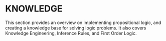 # **KNOWLEDGE** 

This section provides an overview on implementing propositional logic, and creating a knowledge base for solving logic problems. It also covers Knowledge Engineering, Inference Rules, and First Order Logic.
